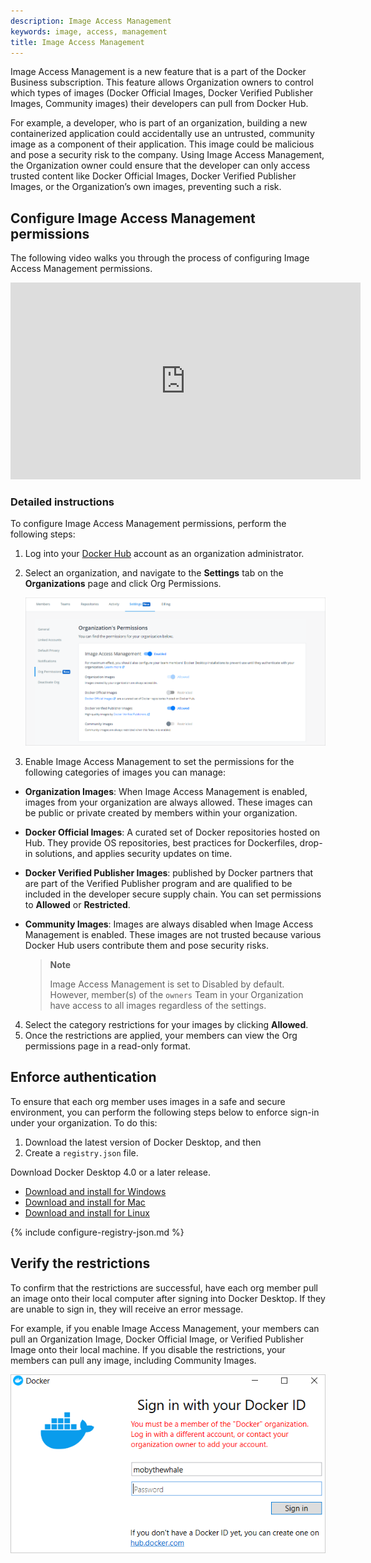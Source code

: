 ```yaml
---
description: Image Access Management
keywords: image, access, management
title: Image Access Management
---
```


Image Access Management is a new feature that is a part of the Docker Business subscription. This feature allows Organization owners to control which types of images (Docker Official Images, Docker Verified Publisher Images, Community images) their developers can pull from Docker Hub.

For example, a developer, who is part of an organization, building a new containerized application could accidentally use an untrusted, community image as a component of their application. This image could be malicious and pose a security risk to the company. Using Image Access Management, the Organization owner could ensure that the developer can only access trusted content like Docker Official Images, Docker Verified Publisher Images, or the Organization’s own images, preventing such a risk.

## Configure Image Access Management permissions

The following video walks you through the process of configuring Image Access Management permissions.

<iframe width="560" height="315" src="https://www.youtube-nocookie.com/embed/phFp0iqzwRQ" frameborder="0" allow="accelerometer; autoplay; encrypted-media; gyroscope; picture-in-picture" allowfullscreen></iframe>

### Detailed instructions

To configure Image Access Management permissions, perform the following steps:

1. Log into your [Docker Hub](https://hub.docker.com) account as an organization administrator.
2. Select an organization, and navigate to the **Settings** tab on the **Organizations** page and click Org Permissions.

    ![Image Access Management](images/image-access-management.png)

3. Enable Image Access Management to set the permissions for the following categories of images you can manage:
- **Organization Images**: When Image Access Management is enabled, images from your organization are always allowed. These images can be public or private created by members within your organization.
- **Docker Official Images**: A curated set of Docker repositories hosted on Hub. They provide OS repositories, best practices for Dockerfiles, drop-in solutions, and applies security updates on time.
- **Docker Verified Publisher Images**: published by Docker partners that are part of the Verified Publisher program and are qualified to be included in the developer secure supply chain. You can set permissions to **Allowed** or **Restricted**.
- **Community Images**: Images are always disabled when Image Access Management is enabled. These images are not trusted because various Docker Hub users contribute them and pose security risks.

    > **Note**
    >
    > Image Access Management is set to Disabled by default. However, member(s) of the `owners` Team in your Organization have access to all images regardless of the settings.

4. Select the category restrictions for your images by clicking **Allowed**.
5. Once the restrictions are applied, your members can view the Org permissions page in a read-only format.

## Enforce authentication

To ensure that each org member uses images in a safe and secure environment, you
can perform the following steps below to enforce sign-in under your
organization. To do this:

1. Download the latest version of Docker Desktop, and then
2. Create a `registry.json` file.

Download Docker Desktop 4.0 or a later release.

- [Download and install for Windows](/desktop/install/windows-install)
- [Download and install for Mac](/desktop/install/mac-install/)
- [Download and install for Linux](/desktop/install/linux-install)

{% include configure-registry-json.md %}

## Verify the restrictions

   To confirm that the restrictions are successful, have each org member pull an image onto their local computer after signing into Docker Desktop. If they are unable to sign in, they will receive an error message.

   For example, if you enable Image Access Management, your members can pull an Organization Image, Docker Official Image, or Verified Publisher Image onto their local machine. If you disable the restrictions, your members can pull any image, including Community Images.

   ![Image Access Management](images/image-access-management-error.png)
